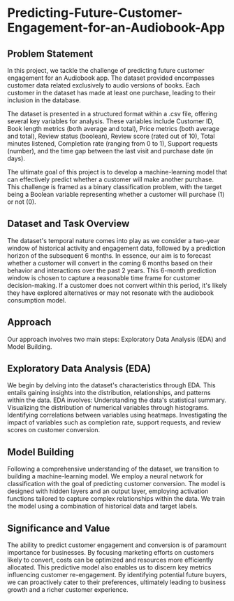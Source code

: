# Predicting-Future-Customer-Engagement-for-an-Audiobook-App

## Problem Statement

In this project, we tackle the challenge of predicting future customer engagement for an Audiobook app. The dataset provided encompasses customer data related exclusively to audio versions of books. Each customer in the dataset has made at least one purchase, leading to their inclusion in the database.

The dataset is presented in a structured format within a .csv file, offering several key variables for analysis. These variables include Customer ID, Book length metrics (both average and total), Price metrics (both average and total), Review status (boolean), Review score (rated out of 10), Total minutes listened, Completion rate (ranging from 0 to 1), Support requests (number), and the time gap between the last visit and purchase date (in days).

The ultimate goal of this project is to develop a machine-learning model that can effectively predict whether a customer will make another purchase. This challenge is framed as a binary classification problem, with the target being a Boolean variable representing whether a customer will purchase (1) or not (0).

## Dataset and Task Overview

The dataset's temporal nature comes into play as we consider a two-year window of historical activity and engagement data, followed by a prediction horizon of the subsequent 6 months. In essence, our aim is to forecast whether a customer will convert in the coming 6 months based on their behavior and interactions over the past 2 years. This 6-month prediction window is chosen to capture a reasonable time frame for customer decision-making. If a customer does not convert within this period, it's likely they have explored alternatives or may not resonate with the audiobook consumption model.

## Approach

Our approach involves two main steps: Exploratory Data Analysis (EDA) and Model Building.

## Exploratory Data Analysis (EDA)

We begin by delving into the dataset's characteristics through EDA. This entails gaining insights into the distribution, relationships, and patterns within the data. EDA involves:
Understanding the data's statistical summary.
Visualizing the distribution of numerical variables through histograms.
Identifying correlations between variables using heatmaps.
Investigating the impact of variables such as completion rate, support requests, and review scores on customer conversion.

## Model Building

Following a comprehensive understanding of the dataset, we transition to building a machine-learning model. We employ a neural network for classification with the goal of predicting customer conversion. The model is designed with hidden layers and an output layer, employing activation functions tailored to capture complex relationships within the data. We train the model using a combination of historical data and target labels.

## Significance and Value

The ability to predict customer engagement and conversion is of paramount importance for businesses. By focusing marketing efforts on customers likely to convert, costs can be optimized and resources more efficiently allocated. This predictive model also enables us to discern key metrics influencing customer re-engagement. By identifying potential future buyers, we can proactively cater to their preferences, ultimately leading to business growth and a richer customer experience.
